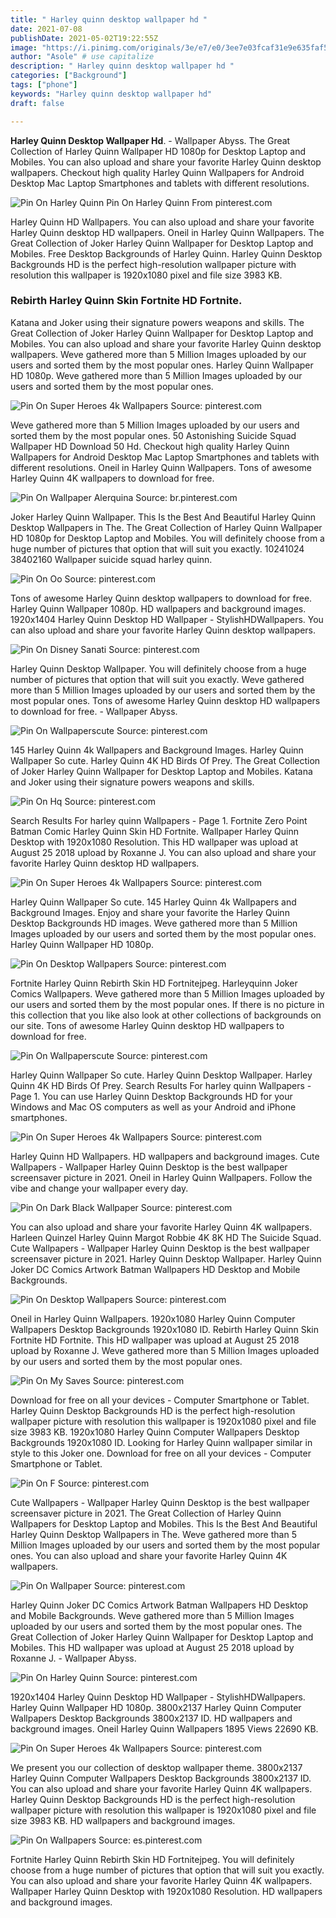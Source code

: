 ```yaml
---
title: " Harley quinn desktop wallpaper hd "
date: 2021-07-08
publishDate: 2021-05-02T19:22:55Z
image: "https://i.pinimg.com/originals/3e/e7/e0/3ee7e03fcaf31e9e635faf5052762f80.jpg"
author: "Asole" # use capitalize
description: " Harley quinn desktop wallpaper hd "
categories: ["Background"]
tags: ["phone"]
keywords: "Harley quinn desktop wallpaper hd"
draft: false

---
```



**Harley Quinn Desktop Wallpaper Hd**. - Wallpaper Abyss. The Great Collection of Harley Quinn Wallpaper HD 1080p for Desktop Laptop and Mobiles. You can also upload and share your favorite Harley Quinn desktop wallpapers. Checkout high quality Harley Quinn Wallpapers for Android Desktop Mac Laptop Smartphones and tablets with different resolutions.

![Pin On Harley Quinn](https://i.pinimg.com/originals/d2/3f/54/d23f54fb252f24c6d5fddee63473da11.jpg "Pin On Harley Quinn")
Pin On Harley Quinn From pinterest.com


Harley Quinn HD Wallpapers. You can also upload and share your favorite Harley Quinn desktop HD wallpapers. Oneil in Harley Quinn Wallpapers. The Great Collection of Joker Harley Quinn Wallpaper for Desktop Laptop and Mobiles. Free Desktop Backgrounds of Harley Quinn. Harley Quinn Desktop Backgrounds HD is the perfect high-resolution wallpaper picture with resolution this wallpaper is 1920x1080 pixel and file size 3983 KB.

### Rebirth Harley Quinn Skin Fortnite HD Fortnite.

Katana and Joker using their signature powers weapons and skills. The Great Collection of Joker Harley Quinn Wallpaper for Desktop Laptop and Mobiles. You can also upload and share your favorite Harley Quinn desktop wallpapers. Weve gathered more than 5 Million Images uploaded by our users and sorted them by the most popular ones. Harley Quinn Wallpaper HD 1080p. Weve gathered more than 5 Million Images uploaded by our users and sorted them by the most popular ones.


![Pin On Super Heroes 4k Wallpapers](https://i.pinimg.com/originals/bb/aa/87/bbaa8717330165410dda302f306c23ca.jpg "Pin On Super Heroes 4k Wallpapers")
Source: pinterest.com

Weve gathered more than 5 Million Images uploaded by our users and sorted them by the most popular ones. 50 Astonishing Suicide Squad Wallpaper HD Download 50 Hd. Checkout high quality Harley Quinn Wallpapers for Android Desktop Mac Laptop Smartphones and tablets with different resolutions. Oneil in Harley Quinn Wallpapers. Tons of awesome Harley Quinn 4K wallpapers to download for free.

![Pin On Wallpaper Alerquina](https://i.pinimg.com/originals/1c/b9/79/1cb97946b9e08d1b171a04519c4957d1.jpg "Pin On Wallpaper Alerquina")
Source: br.pinterest.com

Joker Harley Quinn Wallpaper. This Is the Best And Beautiful Harley Quinn Desktop Wallpapers in The. The Great Collection of Harley Quinn Wallpaper HD 1080p for Desktop Laptop and Mobiles. You will definitely choose from a huge number of pictures that option that will suit you exactly. 10241024 38402160 Wallpaper suicide squad harley quinn.

![Pin On Oo](https://i.pinimg.com/originals/d9/f9/17/d9f91795e1c21639d4e1b1d039f32fe6.jpg "Pin On Oo")
Source: pinterest.com

Tons of awesome Harley Quinn desktop wallpapers to download for free. Harley Quinn Wallpaper 1080p. HD wallpapers and background images. 1920x1404 Harley Quinn Desktop HD Wallpaper - StylishHDWallpapers. You can also upload and share your favorite Harley Quinn desktop wallpapers.

![Pin On Disney Sanati](https://i.pinimg.com/564x/3d/a3/25/3da3256b55e296bc1d6a1fe4948b06c6.jpg "Pin On Disney Sanati")
Source: pinterest.com

Harley Quinn Desktop Wallpaper. You will definitely choose from a huge number of pictures that option that will suit you exactly. Weve gathered more than 5 Million Images uploaded by our users and sorted them by the most popular ones. Tons of awesome Harley Quinn desktop HD wallpapers to download for free. - Wallpaper Abyss.

![Pin On Wallpaperscute](https://i.pinimg.com/originals/e3/c2/10/e3c2102b6bd379fde6cde792c33179fb.jpg "Pin On Wallpaperscute")
Source: pinterest.com

145 Harley Quinn 4k Wallpapers and Background Images. Harley Quinn Wallpaper So cute. Harley Quinn 4K HD Birds Of Prey. The Great Collection of Joker Harley Quinn Wallpaper for Desktop Laptop and Mobiles. Katana and Joker using their signature powers weapons and skills.

![Pin On Hq](https://i.pinimg.com/originals/67/5b/07/675b07a2d4a7bc2b464ec056e0a825b2.jpg "Pin On Hq")
Source: pinterest.com

Search Results For harley quinn Wallpapers - Page 1. Fortnite Zero Point Batman Comic Harley Quinn Skin HD Fortnite. Wallpaper Harley Quinn Desktop with 1920x1080 Resolution. This HD wallpaper was upload at August 25 2018 upload by Roxanne J. You can also upload and share your favorite Harley Quinn desktop HD wallpapers.

![Pin On Super Heroes 4k Wallpapers](https://i.pinimg.com/originals/b4/80/d8/b480d88df64dfb72bfccac71cffdbb97.jpg "Pin On Super Heroes 4k Wallpapers")
Source: pinterest.com

Harley Quinn Wallpaper So cute. 145 Harley Quinn 4k Wallpapers and Background Images. Enjoy and share your favorite the Harley Quinn Desktop Backgrounds HD images. Weve gathered more than 5 Million Images uploaded by our users and sorted them by the most popular ones. Harley Quinn Wallpaper HD 1080p.

![Pin On Desktop Wallpapers](https://i.pinimg.com/originals/72/41/fc/7241fc7d0eabe517ec9af111bf7a76b3.jpg "Pin On Desktop Wallpapers")
Source: pinterest.com

Fortnite Harley Quinn Rebirth Skin HD Fortnitejpeg. Harleyquinn Joker Comics Wallpapers. Weve gathered more than 5 Million Images uploaded by our users and sorted them by the most popular ones. If there is no picture in this collection that you like also look at other collections of backgrounds on our site. Tons of awesome Harley Quinn desktop HD wallpapers to download for free.

![Pin On Wallpaperscute](https://i.pinimg.com/originals/dc/1f/a8/dc1fa8bb1029b4b543a41dd09235b7ca.jpg "Pin On Wallpaperscute")
Source: pinterest.com

Harley Quinn Wallpaper So cute. Harley Quinn Desktop Wallpaper. Harley Quinn 4K HD Birds Of Prey. Search Results For harley quinn Wallpapers - Page 1. You can use Harley Quinn Desktop Backgrounds HD for your Windows and Mac OS computers as well as your Android and iPhone smartphones.

![Pin On Super Heroes 4k Wallpapers](https://i.pinimg.com/originals/0d/59/8a/0d598af09c044bbb30e6cc86f4ee6f13.jpg "Pin On Super Heroes 4k Wallpapers")
Source: pinterest.com

Harley Quinn HD Wallpapers. HD wallpapers and background images. Cute Wallpapers - Wallpaper Harley Quinn Desktop is the best wallpaper screensaver picture in 2021. Oneil in Harley Quinn Wallpapers. Follow the vibe and change your wallpaper every day.

![Pin On Dark Black Wallpaper](https://i.pinimg.com/originals/db/03/f3/db03f31bc9fbc0e249fb44007206a846.jpg "Pin On Dark Black Wallpaper")
Source: pinterest.com

You can also upload and share your favorite Harley Quinn 4K wallpapers. Harleen Quinzel Harley Quinn Margot Robbie 4K 8K HD The Suicide Squad. Cute Wallpapers - Wallpaper Harley Quinn Desktop is the best wallpaper screensaver picture in 2021. Harley Quinn Desktop Wallpaper. Harley Quinn Joker DC Comics Artwork Batman Wallpapers HD Desktop and Mobile Backgrounds.

![Pin On Desktop Wallpapers](https://i.pinimg.com/originals/d1/52/31/d15231222b91156628598c875a5ef5ab.jpg "Pin On Desktop Wallpapers")
Source: pinterest.com

Oneil in Harley Quinn Wallpapers. 1920x1080 Harley Quinn Computer Wallpapers Desktop Backgrounds 1920x1080 ID. Rebirth Harley Quinn Skin Fortnite HD Fortnite. This HD wallpaper was upload at August 25 2018 upload by Roxanne J. Weve gathered more than 5 Million Images uploaded by our users and sorted them by the most popular ones.

![Pin On My Saves](https://i.pinimg.com/originals/93/82/6f/93826f0ceb29f9cad36dc1aec526b512.jpg "Pin On My Saves")
Source: pinterest.com

Download for free on all your devices - Computer Smartphone or Tablet. Harley Quinn Desktop Backgrounds HD is the perfect high-resolution wallpaper picture with resolution this wallpaper is 1920x1080 pixel and file size 3983 KB. 1920x1080 Harley Quinn Computer Wallpapers Desktop Backgrounds 1920x1080 ID. Looking for Harley Quinn wallpaper similar in style to this Joker one. Download for free on all your devices - Computer Smartphone or Tablet.

![Pin On F](https://i.pinimg.com/originals/a8/bb/50/a8bb5094da8e7d88ba017266ebe20267.jpg "Pin On F")
Source: pinterest.com

Cute Wallpapers - Wallpaper Harley Quinn Desktop is the best wallpaper screensaver picture in 2021. The Great Collection of Harley Quinn Wallpapers for Desktop Laptop and Mobiles. This Is the Best And Beautiful Harley Quinn Desktop Wallpapers in The. Weve gathered more than 5 Million Images uploaded by our users and sorted them by the most popular ones. You can also upload and share your favorite Harley Quinn 4K wallpapers.

![Pin On Wallpaper](https://i.pinimg.com/originals/81/3b/1f/813b1f8ffb37758ee96db08b33bca628.jpg "Pin On Wallpaper")
Source: pinterest.com

Harley Quinn Joker DC Comics Artwork Batman Wallpapers HD Desktop and Mobile Backgrounds. Weve gathered more than 5 Million Images uploaded by our users and sorted them by the most popular ones. The Great Collection of Joker Harley Quinn Wallpaper for Desktop Laptop and Mobiles. This HD wallpaper was upload at August 25 2018 upload by Roxanne J. - Wallpaper Abyss.

![Pin On Harley Quinn](https://i.pinimg.com/originals/d2/3f/54/d23f54fb252f24c6d5fddee63473da11.jpg "Pin On Harley Quinn")
Source: pinterest.com

1920x1404 Harley Quinn Desktop HD Wallpaper - StylishHDWallpapers. Harley Quinn Wallpaper HD 1080p. 3800x2137 Harley Quinn Computer Wallpapers Desktop Backgrounds 3800x2137 ID. HD wallpapers and background images. Oneil Harley Quinn Wallpapers 1895 Views 22690 KB.

![Pin On Super Heroes 4k Wallpapers](https://i.pinimg.com/originals/85/1e/d7/851ed760619057c3bec757f67ac90435.jpg "Pin On Super Heroes 4k Wallpapers")
Source: pinterest.com

We present you our collection of desktop wallpaper theme. 3800x2137 Harley Quinn Computer Wallpapers Desktop Backgrounds 3800x2137 ID. You can also upload and share your favorite Harley Quinn 4K wallpapers. Harley Quinn Desktop Backgrounds HD is the perfect high-resolution wallpaper picture with resolution this wallpaper is 1920x1080 pixel and file size 3983 KB. HD wallpapers and background images.

![Pin On Wallpapers](https://i.pinimg.com/originals/3e/e7/e0/3ee7e03fcaf31e9e635faf5052762f80.jpg "Pin On Wallpapers")
Source: es.pinterest.com

Fortnite Harley Quinn Rebirth Skin HD Fortnitejpeg. You will definitely choose from a huge number of pictures that option that will suit you exactly. You can also upload and share your favorite Harley Quinn 4K wallpapers. Wallpaper Harley Quinn Desktop with 1920x1080 Resolution. HD wallpapers and background images.

